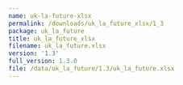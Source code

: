 ```yaml
---
name: uk-la-future-xlsx
permalink: /downloads/uk_la_future_xlsx/1_3
package: uk_la_future
title: uk_la_future_xlsx
filename: uk_la_future.xlsx
version: '1.3'
full_version: 1.3.0
file: /data/uk_la_future/1.3/uk_la_future.xlsx
---
```

